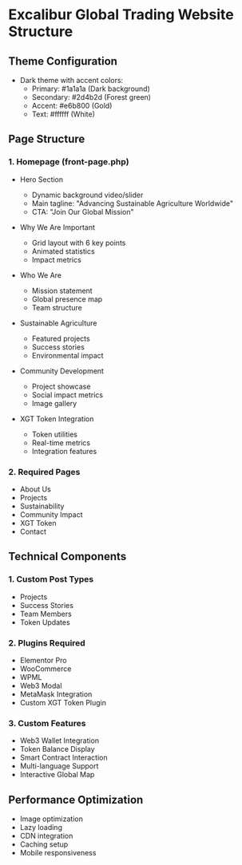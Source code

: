 # Excalibur Global Trading Website Structure

## Theme Configuration
- Dark theme with accent colors:
  - Primary: #1a1a1a (Dark background)
  - Secondary: #2d4b2d (Forest green)
  - Accent: #e6b800 (Gold)
  - Text: #ffffff (White)

## Page Structure

### 1. Homepage (front-page.php)
- Hero Section
  - Dynamic background video/slider
  - Main tagline: "Advancing Sustainable Agriculture Worldwide"
  - CTA: "Join Our Global Mission"

- Why We Are Important
  - Grid layout with 6 key points
  - Animated statistics
  - Impact metrics

- Who We Are
  - Mission statement
  - Global presence map
  - Team structure

- Sustainable Agriculture
  - Featured projects
  - Success stories
  - Environmental impact

- Community Development
  - Project showcase
  - Social impact metrics
  - Image gallery

- XGT Token Integration
  - Token utilities
  - Real-time metrics
  - Integration features

### 2. Required Pages
- About Us
- Projects
- Sustainability
- Community Impact
- XGT Token
- Contact

## Technical Components

### 1. Custom Post Types
- Projects
- Success Stories
- Team Members
- Token Updates

### 2. Plugins Required
- Elementor Pro
- WooCommerce
- WPML
- Web3 Modal
- MetaMask Integration
- Custom XGT Token Plugin

### 3. Custom Features
- Web3 Wallet Integration
- Token Balance Display
- Smart Contract Interaction
- Multi-language Support
- Interactive Global Map

## Performance Optimization
- Image optimization
- Lazy loading
- CDN integration
- Caching setup
- Mobile responsiveness
